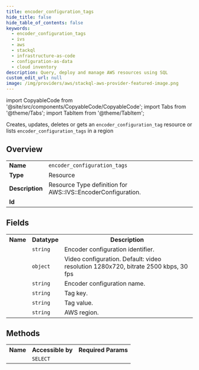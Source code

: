 ```yaml
---
title: encoder_configuration_tags
hide_title: false
hide_table_of_contents: false
keywords:
  - encoder_configuration_tags
  - ivs
  - aws
  - stackql
  - infrastructure-as-code
  - configuration-as-data
  - cloud inventory
description: Query, deploy and manage AWS resources using SQL
custom_edit_url: null
image: /img/providers/aws/stackql-aws-provider-featured-image.png
---
```


import CopyableCode from '@site/src/components/CopyableCode/CopyableCode';
import Tabs from '@theme/Tabs';
import TabItem from '@theme/TabItem';

Creates, updates, deletes or gets an <code>encoder_configuration_tag</code> resource or lists <code>encoder_configuration_tags</code> in a region

## Overview
<table><tbody>
<tr><td><b>Name</b></td><td><code>encoder_configuration_tags</code></td></tr>
<tr><td><b>Type</b></td><td>Resource</td></tr>
<tr><td><b>Description</b></td><td>Resource Type definition for AWS::IVS::EncoderConfiguration.</td></tr>
<tr><td><b>Id</b></td><td><CopyableCode code="aws.ivs.encoder_configuration_tags" /></td></tr>
</tbody></table>

## Fields
<table><tbody><tr><th>Name</th><th>Datatype</th><th>Description</th></tr><tr><td><CopyableCode code="arn" /></td><td><code>string</code></td><td>Encoder configuration identifier.</td></tr>
<tr><td><CopyableCode code="video" /></td><td><code>object</code></td><td>Video configuration. Default: video resolution 1280x720, bitrate 2500 kbps, 30 fps</td></tr>
<tr><td><CopyableCode code="name" /></td><td><code>string</code></td><td>Encoder configuration name.</td></tr>
<tr><td><CopyableCode code="tag_key" /></td><td><code>string</code></td><td>Tag key.</td></tr>
<tr><td><CopyableCode code="tag_value" /></td><td><code>string</code></td><td>Tag value.</td></tr>
<tr><td><CopyableCode code="region" /></td><td><code>string</code></td><td>AWS region.</td></tr>
</tbody></table>

## Methods

<table><tbody>
  <tr>
    <th>Name</th>
    <th>Accessible by</th>
    <th>Required Params</th>
  </tr>
  <tr>
    <td><CopyableCode code="view" /></td>
    <td><code>SELECT</code></td>
    <td><CopyableCode code="region" /></td>
  </tr>
</tbody></table>








